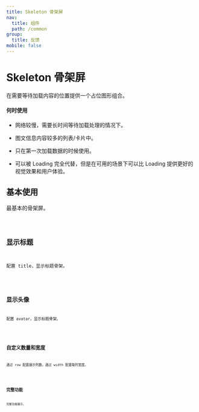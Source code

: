 ```yaml
---
title: Skeleton 骨架屏
nav:
  title: 组件
  path: /common
group:
  title: 反馈
mobile: false
---
```


# Skeleton 骨架屏

在需要等待加载内容的位置提供一个占位图形组合。

#### 何时使用

- 网络较慢，需要长时间等待加载处理的情况下。

- 图文信息内容较多的列表/卡片中。

- 只在第一次加载数据的时候使用。

- 可以被 Loading 完全代替，但是在可用的场景下可以比 Loading 提供更好的视觉效果和用户体验。

## 基本使用

最基本的骨架屏。

<code src="./demos/index1.tsx" />

## 显示标题

配置 title，显示标题骨架。

<code src="./demos/index2.tsx" />

## 显示头像

配置 avatar，显示标题骨架。

<code src="./demos/index3.tsx" />

## 自定义数量和宽度

通过 row 配置展示列数，通过 width 配置每列宽度。

<code src="./demos/index4.tsx" />

## 完整功能

完整功能展示。

<code src="./demos/index5.tsx" />

<API />
